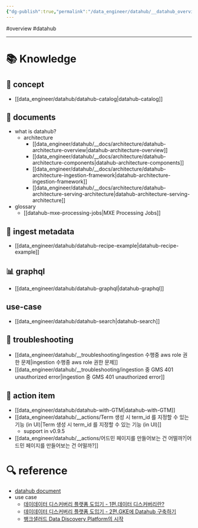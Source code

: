 ```yaml
---
{"dg-publish":true,"permalink":"/data_engineer/datahub/__datahub_overview/","dgPassFrontmatter":true}
---
```


#overview #datahub 

---

# 📚 Knowledge

## 👔 concept
- [[data_engineer/datahub/datahub-catalog\|datahub-catalog]]

## 📄 documents
- what is datahub?
	- architecture
		- [[data_engineer/datahub/__docs/architecture/datahub-architecture-overview\|datahub-architecture-overview]]
		- [[data_engineer/datahub/__docs/architecture/datahub-architecture-components\|datahub-architecture-components]]
		- [[data_engineer/datahub/__docs/architecture/datahub-architecture-ingestion-framework\|datahub-architecture-ingestion-framework]]
		- [[data_engineer/datahub/__docs/architecture/datahub-architecture-serving-architecture\|datahub-architecture-serving-architecture]]
- glossary
	- [[datahub-mxe-processing-jobs\|MXE Processing Jobs]]

## 🫣 ingest metadata
- [[data_engineer/datahub/datahub-recipe-example\|datahub-recipe-example]]

## 📊 graphql
- [[data_engineer/datahub/datahub-graphql\|datahub-graphql]]

## use-case
- [[data_engineer/datahub/datahub-search\|datahub-search]]

## 🚨 troubleshooting
- [[data_engineer/datahub/__troubleshooting/ingestion 수행중 aws role 권한 문제\|ingestion 수행중 aws role 권한 문제]]
- [[data_engineer/datahub/__troubleshooting/ingestion 중 GMS 401 unauthorized error\|ingestion 중 GMS 401 unauthorized error]]

## 👟 action item
- [[data_engineer/datahub/datahub-with-GTM\|datahub-with-GTM]]
- [[data_engineer/datahub/__actions/Term 생성 시 term_id 를 지정할 수 있는 기능 (in UI)\|Term 생성 시 term_id 를 지정할 수 있는 기능 (in UI)]]
	- support in v0.9.5
- [[data_engineer/datahub/__actions/어드민 페이지를 만들어보는 건 어떨까?\|어드민 페이지를 만들어보는 건 어떨까?]]

# 🔍 reference

- [datahub document](https://datahubproject.io/docs/)
- use case
	- [데이데이터 디스커버리 플랫폼 도입기 - 1편.데이터 디스커버리란?](https://tech.socarcorp.kr/data/2022/02/25/data-discovery-platform-01.html)
	- [데이데이터 디스커버리 플랫폼 도입기 - 2편.GKE에 Datahub 구축하기](https://tech.socarcorp.kr/data/2022/03/16/metdata-platform-02.html)
	- [뱅크샐러드 Data Discovery Platform의 시작](https://blog.banksalad.com/tech/the-starting-of-datadiscoveryplatform-era-in-banksalad/)